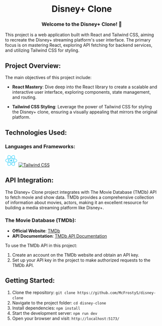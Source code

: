 <h1 align="center">Disney+ Clone</h1>
<h3 align="center">Welcome to the Disney+ Clone! 🚀</h3>

This project is a web application built with React and Tailwind CSS, aiming to recreate the Disney+ streaming platform's user interface. The primary focus is on mastering React, exploring API fetching for backend services, and utilizing Tailwind CSS for styling.

## Project Overview:

The main objectives of this project include:

- **React Mastery**: Dive deep into the React library to create a scalable and interactive user interface, exploring components, state management, and routing.

- **Tailwind CSS Styling**: Leverage the power of Tailwind CSS for styling the Disney+ clone, ensuring a visually appealing that mirrors the original platform.

## Technologies Used:

<h3 align="left">Languages and Frameworks:</h3>

<p align="left">
  <a href="https://reactjs.org/" target="_blank" rel="noreferrer"> <img src="https://raw.githubusercontent.com/devicons/devicon/master/icons/react/react-original.svg" alt="React" width="40" height="40"/></a>
  <a href="https://tailwindcss.com/" target="_blank" rel="noreferrer"> <img src="https://www.vectorlogo.zone/logos/tailwindcss/tailwindcss-icon.svg" alt="Tailwind CSS" width="40" height="40"/></a>
</p>

## API Integration:

The Disney+ Clone project integrates with The Movie Database (TMDb) API to fetch movie and show data. TMDb provides a comprehensive collection of information about movies, actors, making it an excellent resource for building a media streaming platform like Disney+.

### The Movie Database (TMDb):

- **Official Website**: [TMDb](https://www.themoviedb.org/)
- **API Documentation**: [TMDb API Documentation](https://developers.themoviedb.org/3/getting-started/introduction)

To use the TMDb API in this project:

1. Create an account on the TMDb website and obtain an API key.
2. Set up your API key in the project to make authorized requests to the TMDb API.

## Getting Started:

1. Clone the repository: `git clone https://github.com/McFrostyS/disney-clone`
2. Navigate to the project folder: `cd disney-clone`
3. Install dependencies: `npm install`
4. Start the development server: `npm run dev`
5. Open your browser and visit: `http://localhost:5173/`
